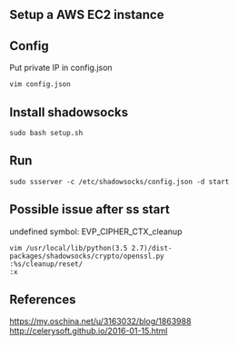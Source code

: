 ## Setup a AWS EC2 instance
## Config
Put private IP in config.json
```
vim config.json
```
## Install shadowsocks
```
sudo bash setup.sh
```
## Run
```
sudo ssserver -c /etc/shadowsocks/config.json -d start
```
## Possible issue after ss start
undefined symbol: EVP_CIPHER_CTX_cleanup
```
vim /usr/local/lib/python(3.5 2.7)/dist-packages/shadowsocks/crypto/openssl.py
:%s/cleanup/reset/
:x
```
## References
https://my.oschina.net/u/3163032/blog/1863988
http://celerysoft.github.io/2016-01-15.html
